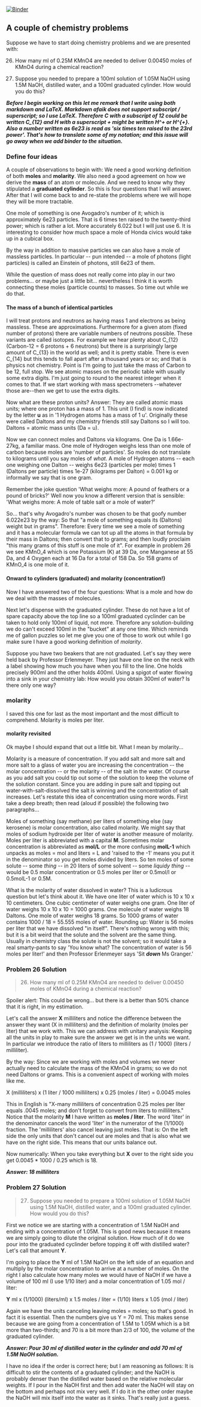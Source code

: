 [![Binder](http://mybinder.org/badge.svg)](https://mybinder.org/v2/gh/robfatland/ops/master/chemistry)


## A couple of chemistry problems


Suppose we have to start doing chemistry problems and we are presented with: 


26. How many ml of 0.25M KMnO4 are needed to deliver 0.00450 moles of KMnO4 during a chemical reaction? 


27. Suppose you needed to prepare a 100ml solution of 1.05M NaOH using 1.5M NaOH, distilled water, and a 100ml 
graduated cylinder. How would you do this?


***Before I begin working on this let me remark that I write using both markdown and LaTeX. Markdown afaik does not
support subscript / superscript; so I use LaTeX. Therefore C with a subscript of 12 could be written C_{12} and H 
with a superscript + might be written H^+ or H^{+}. Also a number written as 6e23 is read as 'six times ten
raised to the 23rd power'. That's how to translate some of my notation; and this issue will go away when
we add binder to the situation.***


### Define four ideas


A couple of observations to begin with: We need a good working definition of both **moles** and **molarity**. We also need
a good agreement on how we derive the **mass** of an atom or molecule. And we need to know why they stipulated a 
**graduated cylinder**. So this is four questions that I will answer. After that I will come back to and re-state 
the problems where we will hope they will be more tractable. 


One mole of something is one Avogadro's number of it; which is approximately 6e23 particles. That is 6 times ten raised 
to the twenty-third power; which is rather a lot. More accurately 6.022 but I will just use 6. It is interesting to
consider how much space a mole of Honda civics would take up in a cubical box.


By the way in addition to massive particles we can also have a mole of 
massless particles. In particular -- pun intended -- a mole of photons (light particles) is called an Einstein of 
photons, still 6e23 of them.


While the question of mass does not really come into play in our two problems... or maybe just a little bit...
nevertheless I think it is worth connecting these moles (particle counts) to masses. So time out while we
do that.

#### The mass of a bunch of identical particles 

I will treat protons and neutrons as having 
mass 1 and electrons as being massless. These are approximations. Furthermore for a given atom (fixed number
of protons) there are variable numbers of neutrons possible. These variants are called isotopes. For example 
we hear plenty about C_{12} (Carbon-12 = 6 protons + 6 neutrons) but there is a surprisingly large amount of 
C_{13} in the world as well; and it is pretty stable. There is even C_{14} but this tends to fall apart after 
a thousand years or so; and that is physics not chemistry. Point is I'm going to just take the mass of Carbon 
to be 12, full stop. We see atomic masses on the periodic table with usually some extra digits. I'm just going 
to round to the nearest integer when it comes to that. If we start working with mass spectrometers 
--whatever those are--then we get to use the extra digits. 


Now what are these proton units? Answer: They are called atomic mass units; where one proton has a mass of 1. 
This unit (I find) is now indicated by the letter **u** as in '1 Hydrogen atoms has a mass of 1 u'. Originally 
these were called Daltons and my chemistry friends still say Daltons so I will too. Daltons = atomic mass 
units (Da = u).


Now we can connect moles and Daltons via kilograms. One Da is 1.66e-27kg, a familiar mass. One mole of Hydrogen 
weighs less than one mole of carbon because moles are 'number of particles'. So moles do not translate to 
kilograms until you say moles of *what*. A mole of Hydrogen atoms -- each one weighing one Dalton -- weighs
6e23 (particles per mole) times 1 (Daltons per particle) times 1e-27 (kilograms per Dalton) = 0.001 kg 
or informally we say that is one gram.


Remember the joke question 'What weighs more: A pound of feathers or a pound of bricks?' Well now you know
a different version that is sensible: 'What weighs more: A mole of table salt or a mole of water?'


So... that's why Avogadro's number was chosen to be that goofy number 6.022e23 by the way: So that "a mole 
of something equals its (Daltons) weight but in grams". Therefore: Every time we see a mole of something 
and it has a molecular formula we can tot up all the atoms in that formula by their mass in Daltons; then 
convert that to grams; and then loudly proclaim "this many grams of this stuff is one mole of it". For example 
in problem 26 we see KMnO_4 which is one Potassium (K) at 39 Da, one Manganese at 55 Da, and 4 Oxygen each at 16 Da 
for a total of 158 Da. So 158 grams of KMnO_4 is one mole of it. 

#### Onward to cylinders (graduated) and molarity (concentration!) 


Now I have answered two of the four questions: What is a mole and how do we deal with the masses of molecules. 


Next let's dispense with the graduated cylinder. These do not have a lot of spare capacity above the top
line so a 100ml graduated cyclinder can be taken to hold only 100ml of liquid, not more. Therefore any 
solution-building we do can't exceed 100ml in the "bucket" at any one time. Which reminds me of gallon 
puzzles so let me give you one of those to work out while I go make sure I have a good working definition
of *molarity*. 


Suppose you have two beakers that are not graduated. Let's say they were held back by Professor Erlenmeyer.
They just have one line on the neck with a label showing how much you have when you fill to the line. 
One holds precisely 900ml and the other holds 400ml. Using a spigot of water flowing into a sink in your
chemistry lab: How would you obtain 300ml of water?  Is there only one way?


### molarity


I saved this one for last as the most important and the most difficult to comprehend. Molarity is moles per liter.


#### molarity revisited


Ok maybe I should expand that out a little bit. What I mean by molarity...


Molarity is a measure of concentration. If you add salt and more salt and more salt to a glass of water
you are increasing the concentration -- the molar concentration -- or the molarity -- of the salt in the 
water. Of course as you add salt you could tip out some of the solution to keep the volume of the solution
constant. Since you are adding in pure salt and tipping out water-with-salt-dissolved the salt is winning
and the concentration of salt increases. Let's restate this idea of concentration using more words.
First take a deep breath; then read (aloud if possible) the following two paragraphs...


Moles of something (say methane) per liters of something else (say kerosene) is molar concentration, also
called molarity. We might say that moles of sodium hydroxide per liter of water is another measure of 
molarity. Moles per liter is abbreviated with a capital **M**. Sometimes 
molar concentration is abbreviated as **mol/L** or the more confusing **molL-1** which unpacks as 
moles = mol and liters = L and 'raised to the -1' means you put it in the denominator so you get moles 
divided by liters. So ten moles of some solute -- some *thing* -- in 20 liters of some solvent -- some 
*liquidy thing* -- would be 0.5 molar concentration or 0.5 moles per liter or 0.5mol/l or 0.5molL-1 or 0.5M.


What is the molarity of water dissolved in water? This is a ludicrous question but let's think about it.
We have one liter of water which is 10 x 10 x 10 centimeters. One cubic centimeter of water weighs one gram. 
One liter of water weighs 10 x 10 x 10 = 1000 grams. One molecule of water weighs 18 Daltons. One mole of 
water weighs 18 grams. So 1000 grams of water contains 1000 / 18 = 55.555 moles of water. Rounding up: 
Water is 56 moles per liter that we have dissolved "in itself". There's nothing wrong with this; but it is
a bit weird that the solute and the solvent are the same thing. Usually in chemistry class the solute is not
the solvent; so it would take a real smarty-pants to say 
'You know what? The concentration of water is 56 moles per liter!'
and then Professor Erlenmeyer says 'Sit ***down*** Ms Granger.'


### Problem 26 Solution


> 26. How many ml of 0.25M KMnO4 are needed to deliver 0.00450 moles of KMnO4 during a chemical reaction? 


Spoiler alert: This could be wrong... but there is a better than 50% chance that it is right, in my estimation.


Let's call the answer **X** milliliters and notice the difference between the answer they want (X in milliliters) 
and the definition of molarity (moles per liter) that we work with. This we can address with unitary analysis: Keeping 
all the units in play to make sure the answer we get is in the units we want. In particular we introduce the ratio
of liters to milliliters as (1 / 1000) (liters / milliliter). 


By the way: Since we are working with moles and volumes we never actually need to calculate the mass of the 
KMnO4 in grams; so we do not need Daltons or grams. This is a convenient aspect of working with moles like me. 


X (milliliters) x (1 liter / 1000 milliliters) x 0.25 (moles / liter) = 0.0045 moles


This in English is "X-many milliliters of concentration 0.25 moles per liter equals .0045 moles; and don't forget to convert
from liters to milliliters." Notice that the molarity **M** I have written as **moles / liter**. The word 'liter' in the denominator
cancels the word 'liter' in the numerator of the (1/1000) fraction. The 'milliliters' also cancel leaving just moles. That is:
On the left side the only units that don't cancel out are moles and that is also what we have on the right side. This means
that our units balance out. 


Now numerically: When you take everything but **X** over to the right side you get 0.0045 * 1000 / 0.25 which is 18.


***Answer: 18 milliliters***


### Problem 27 Solution


> 27. Suppose you needed to prepare a 100ml solution of 1.05M NaOH using 1.5M NaOH, distilled water, and a 100ml 
graduated cylinder. How would you do this? 


First we notice we are starting with a concentration of 1.5M NaOH and ending with a concentration of 1.05M. 
This is good news because it means we are simply going to dilute the original solution. How much of it do we 
pour into the graduated cyclinder before topping it off with distilled water? Let's call that amount **Y**. 


I'm going to place the **Y** ml of 1.5M NaOH on the left side of an equation and multiply by the molar 
concentration to arrive at a number of moles. On the right I also calculate how many moles we would have
of NaOH if we have a volume of 100 ml (I use 1/10 liter) and a molar concentration of 1.05 mol / liter: 


**Y** ml x (1/1000) (liters/ml) x 1.5 moles / liter = (1/10) liters x 1.05 (mol / liter)


Again we have the units canceling leaving moles = moles; so that's good. In fact it is essential. 
Then the numbers give us Y = 70 ml. 
This makes sense because we are going from a concentration of 1.5M to 1.05M which is a bit more than
two-thirds; and 70 is a bit more than 2/3 of 100, the volume of the graduated cylinder. 


***Answer: Pour 30 ml of distilled water in the cylinder and add 70 ml of 1.5M NaOH solution.***


I have no idea if the order is correct here; but I am reasoning as follows: It is difficult to 
stir the contents of a graduated cylinder; and the NaOH is probably denser than the distilled 
water based on the relative molecular weights. If I pour in the NaOH first and then add water
the NaOH will stay on the bottom and perhaps not mix very well. If I do it in the other order
maybe the NaOH will mix itself into the water as it sinks. That's really just a guess. 




